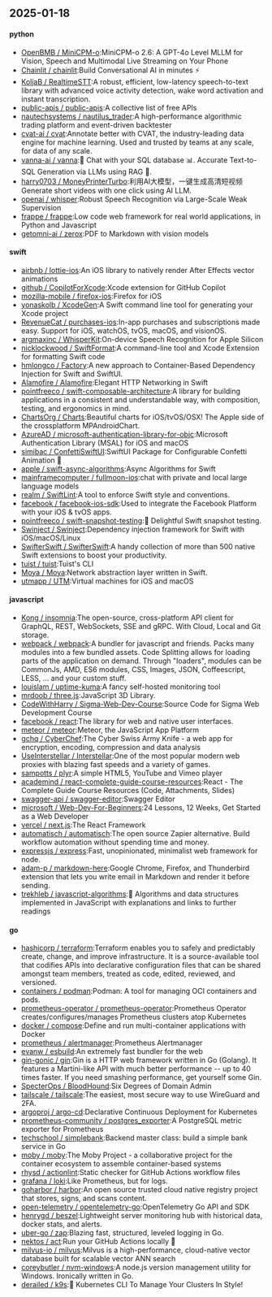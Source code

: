 ## 2025-01-18

#### python
* [OpenBMB / MiniCPM-o](https://github.com/OpenBMB/MiniCPM-o):MiniCPM-o 2.6: A GPT-4o Level MLLM for Vision, Speech and Multimodal Live Streaming on Your Phone
* [Chainlit / chainlit](https://github.com/Chainlit/chainlit):Build Conversational AI in minutes ⚡️
* [KoljaB / RealtimeSTT](https://github.com/KoljaB/RealtimeSTT):A robust, efficient, low-latency speech-to-text library with advanced voice activity detection, wake word activation and instant transcription.
* [public-apis / public-apis](https://github.com/public-apis/public-apis):A collective list of free APIs
* [nautechsystems / nautilus_trader](https://github.com/nautechsystems/nautilus_trader):A high-performance algorithmic trading platform and event-driven backtester
* [cvat-ai / cvat](https://github.com/cvat-ai/cvat):Annotate better with CVAT, the industry-leading data engine for machine learning. Used and trusted by teams at any scale, for data of any scale.
* [vanna-ai / vanna](https://github.com/vanna-ai/vanna):🤖 Chat with your SQL database 📊. Accurate Text-to-SQL Generation via LLMs using RAG 🔄.
* [harry0703 / MoneyPrinterTurbo](https://github.com/harry0703/MoneyPrinterTurbo):利用AI大模型，一键生成高清短视频 Generate short videos with one click using AI LLM.
* [openai / whisper](https://github.com/openai/whisper):Robust Speech Recognition via Large-Scale Weak Supervision
* [frappe / frappe](https://github.com/frappe/frappe):Low code web framework for real world applications, in Python and Javascript
* [getomni-ai / zerox](https://github.com/getomni-ai/zerox):PDF to Markdown with vision models

#### swift
* [airbnb / lottie-ios](https://github.com/airbnb/lottie-ios):An iOS library to natively render After Effects vector animations
* [github / CopilotForXcode](https://github.com/github/CopilotForXcode):Xcode extension for GitHub Copilot
* [mozilla-mobile / firefox-ios](https://github.com/mozilla-mobile/firefox-ios):Firefox for iOS
* [yonaskolb / XcodeGen](https://github.com/yonaskolb/XcodeGen):A Swift command line tool for generating your Xcode project
* [RevenueCat / purchases-ios](https://github.com/RevenueCat/purchases-ios):In-app purchases and subscriptions made easy. Support for iOS, watchOS, tvOS, macOS, and visionOS.
* [argmaxinc / WhisperKit](https://github.com/argmaxinc/WhisperKit):On-device Speech Recognition for Apple Silicon
* [nicklockwood / SwiftFormat](https://github.com/nicklockwood/SwiftFormat):A command-line tool and Xcode Extension for formatting Swift code
* [hmlongco / Factory](https://github.com/hmlongco/Factory):A new approach to Container-Based Dependency Injection for Swift and SwiftUI.
* [Alamofire / Alamofire](https://github.com/Alamofire/Alamofire):Elegant HTTP Networking in Swift
* [pointfreeco / swift-composable-architecture](https://github.com/pointfreeco/swift-composable-architecture):A library for building applications in a consistent and understandable way, with composition, testing, and ergonomics in mind.
* [ChartsOrg / Charts](https://github.com/ChartsOrg/Charts):Beautiful charts for iOS/tvOS/OSX! The Apple side of the crossplatform MPAndroidChart.
* [AzureAD / microsoft-authentication-library-for-objc](https://github.com/AzureAD/microsoft-authentication-library-for-objc):Microsoft Authentication Library (MSAL) for iOS and macOS
* [simibac / ConfettiSwiftUI](https://github.com/simibac/ConfettiSwiftUI):SwiftUI Package for Configurable Confetti Animation 🎉
* [apple / swift-async-algorithms](https://github.com/apple/swift-async-algorithms):Async Algorithms for Swift
* [mainframecomputer / fullmoon-ios](https://github.com/mainframecomputer/fullmoon-ios):chat with private and local large language models
* [realm / SwiftLint](https://github.com/realm/SwiftLint):A tool to enforce Swift style and conventions.
* [facebook / facebook-ios-sdk](https://github.com/facebook/facebook-ios-sdk):Used to integrate the Facebook Platform with your iOS & tvOS apps.
* [pointfreeco / swift-snapshot-testing](https://github.com/pointfreeco/swift-snapshot-testing):📸 Delightful Swift snapshot testing.
* [Swinject / Swinject](https://github.com/Swinject/Swinject):Dependency injection framework for Swift with iOS/macOS/Linux
* [SwifterSwift / SwifterSwift](https://github.com/SwifterSwift/SwifterSwift):A handy collection of more than 500 native Swift extensions to boost your productivity.
* [tuist / tuist](https://github.com/tuist/tuist):Tuist's CLI
* [Moya / Moya](https://github.com/Moya/Moya):Network abstraction layer written in Swift.
* [utmapp / UTM](https://github.com/utmapp/UTM):Virtual machines for iOS and macOS

#### javascript
* [Kong / insomnia](https://github.com/Kong/insomnia):The open-source, cross-platform API client for GraphQL, REST, WebSockets, SSE and gRPC. With Cloud, Local and Git storage.
* [webpack / webpack](https://github.com/webpack/webpack):A bundler for javascript and friends. Packs many modules into a few bundled assets. Code Splitting allows for loading parts of the application on demand. Through "loaders", modules can be CommonJs, AMD, ES6 modules, CSS, Images, JSON, Coffeescript, LESS, ... and your custom stuff.
* [louislam / uptime-kuma](https://github.com/louislam/uptime-kuma):A fancy self-hosted monitoring tool
* [mrdoob / three.js](https://github.com/mrdoob/three.js):JavaScript 3D Library.
* [CodeWithHarry / Sigma-Web-Dev-Course](https://github.com/CodeWithHarry/Sigma-Web-Dev-Course):Source Code for Sigma Web Development Course
* [facebook / react](https://github.com/facebook/react):The library for web and native user interfaces.
* [meteor / meteor](https://github.com/meteor/meteor):Meteor, the JavaScript App Platform
* [gchq / CyberChef](https://github.com/gchq/CyberChef):The Cyber Swiss Army Knife - a web app for encryption, encoding, compression and data analysis
* [UseInterstellar / Interstellar](https://github.com/UseInterstellar/Interstellar):One of the most popular modern web proxies with blazing fast speeds and a variety of games.
* [sampotts / plyr](https://github.com/sampotts/plyr):A simple HTML5, YouTube and Vimeo player
* [academind / react-complete-guide-course-resources](https://github.com/academind/react-complete-guide-course-resources):React - The Complete Guide Course Resources (Code, Attachments, Slides)
* [swagger-api / swagger-editor](https://github.com/swagger-api/swagger-editor):Swagger Editor
* [microsoft / Web-Dev-For-Beginners](https://github.com/microsoft/Web-Dev-For-Beginners):24 Lessons, 12 Weeks, Get Started as a Web Developer
* [vercel / next.js](https://github.com/vercel/next.js):The React Framework
* [automatisch / automatisch](https://github.com/automatisch/automatisch):The open source Zapier alternative. Build workflow automation without spending time and money.
* [expressjs / express](https://github.com/expressjs/express):Fast, unopinionated, minimalist web framework for node.
* [adam-p / markdown-here](https://github.com/adam-p/markdown-here):Google Chrome, Firefox, and Thunderbird extension that lets you write email in Markdown and render it before sending.
* [trekhleb / javascript-algorithms](https://github.com/trekhleb/javascript-algorithms):📝 Algorithms and data structures implemented in JavaScript with explanations and links to further readings

#### go
* [hashicorp / terraform](https://github.com/hashicorp/terraform):Terraform enables you to safely and predictably create, change, and improve infrastructure. It is a source-available tool that codifies APIs into declarative configuration files that can be shared amongst team members, treated as code, edited, reviewed, and versioned.
* [containers / podman](https://github.com/containers/podman):Podman: A tool for managing OCI containers and pods.
* [prometheus-operator / prometheus-operator](https://github.com/prometheus-operator/prometheus-operator):Prometheus Operator creates/configures/manages Prometheus clusters atop Kubernetes
* [docker / compose](https://github.com/docker/compose):Define and run multi-container applications with Docker
* [prometheus / alertmanager](https://github.com/prometheus/alertmanager):Prometheus Alertmanager
* [evanw / esbuild](https://github.com/evanw/esbuild):An extremely fast bundler for the web
* [gin-gonic / gin](https://github.com/gin-gonic/gin):Gin is a HTTP web framework written in Go (Golang). It features a Martini-like API with much better performance -- up to 40 times faster. If you need smashing performance, get yourself some Gin.
* [SpecterOps / BloodHound](https://github.com/SpecterOps/BloodHound):Six Degrees of Domain Admin
* [tailscale / tailscale](https://github.com/tailscale/tailscale):The easiest, most secure way to use WireGuard and 2FA.
* [argoproj / argo-cd](https://github.com/argoproj/argo-cd):Declarative Continuous Deployment for Kubernetes
* [prometheus-community / postgres_exporter](https://github.com/prometheus-community/postgres_exporter):A PostgreSQL metric exporter for Prometheus
* [techschool / simplebank](https://github.com/techschool/simplebank):Backend master class: build a simple bank service in Go
* [moby / moby](https://github.com/moby/moby):The Moby Project - a collaborative project for the container ecosystem to assemble container-based systems
* [rhysd / actionlint](https://github.com/rhysd/actionlint):Static checker for GitHub Actions workflow files
* [grafana / loki](https://github.com/grafana/loki):Like Prometheus, but for logs.
* [goharbor / harbor](https://github.com/goharbor/harbor):An open source trusted cloud native registry project that stores, signs, and scans content.
* [open-telemetry / opentelemetry-go](https://github.com/open-telemetry/opentelemetry-go):OpenTelemetry Go API and SDK
* [henrygd / beszel](https://github.com/henrygd/beszel):Lightweight server monitoring hub with historical data, docker stats, and alerts.
* [uber-go / zap](https://github.com/uber-go/zap):Blazing fast, structured, leveled logging in Go.
* [nektos / act](https://github.com/nektos/act):Run your GitHub Actions locally 🚀
* [milvus-io / milvus](https://github.com/milvus-io/milvus):Milvus is a high-performance, cloud-native vector database built for scalable vector ANN search
* [coreybutler / nvm-windows](https://github.com/coreybutler/nvm-windows):A node.js version management utility for Windows. Ironically written in Go.
* [derailed / k9s](https://github.com/derailed/k9s):🐶 Kubernetes CLI To Manage Your Clusters In Style!
